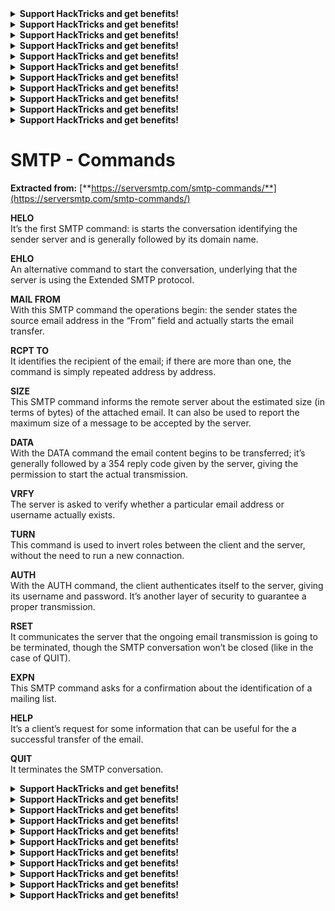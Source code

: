 

<details>

<summary><strong>Support HackTricks and get benefits!</strong></summary>

Do you work in a **cybersecurity company**? Do you want to see your **company advertised in HackTricks**? or do you want to have access the **latest version of the PEASS or download HackTricks in PDF**? Check the [**SUBSCRIPTION PLANS**](https://github.com/sponsors/carlospolop)!

Discover [**The PEASS Family**](https://opensea.io/collection/the-peass-family), our collection of exclusive [**NFTs**](https://opensea.io/collection/the-peass-family)

Get the [**official PEASS & HackTricks swag**](https://peass.creator-spring.com)

**Join the** [**💬**](https://emojipedia.org/speech-balloon/) [**Discord group**](https://discord.gg/hRep4RUj7f) or the [**telegram group**](https://t.me/peass) or **follow** me on **Twitter** [**🐦**](https://github.com/carlospolop/hacktricks/tree/7af18b62b3bdc423e11444677a6a73d4043511e9/\[https:/emojipedia.org/bird/README.md)[**@carlospolopm**](https://twitter.com/carlospolopm)**.**

**Share your hacking tricks submitting PRs to the** [**hacktricks github repo**](https://github.com/carlospolop/hacktricks)**.**

</details>




<details>

<summary><strong>Support HackTricks and get benefits!</strong></summary>

Do you work in a **cybersecurity company**? Do you want to see your **company advertised in HackTricks**? or do you want to have access the **latest version of the PEASS or download HackTricks in PDF**? Check the [**SUBSCRIPTION PLANS**](https://github.com/sponsors/carlospolop)!

Discover [**The PEASS Family**](https://opensea.io/collection/the-peass-family), our collection of exclusive [**NFTs**](https://opensea.io/collection/the-peass-family)

Get the [**official PEASS & HackTricks swag**](https://peass.creator-spring.com)

**Join the** [**💬**](https://emojipedia.org/speech-balloon/) [**Discord group**](https://discord.gg/hRep4RUj7f) or the [**telegram group**](https://t.me/peass) or **follow** me on **Twitter** [**🐦**](https://github.com/carlospolop/hacktricks/tree/7af18b62b3bdc423e11444677a6a73d4043511e9/\[https:/emojipedia.org/bird/README.md)[**@carlospolopm**](https://twitter.com/carlospolopm)**.**

**Share your hacking tricks submitting PRs to the** [**hacktricks github repo**](https://github.com/carlospolop/hacktricks)**.**

</details>




<details>

<summary><strong>Support HackTricks and get benefits!</strong></summary>

Do you work in a **cybersecurity company**? Do you want to see your **company advertised in HackTricks**? or do you want to have access the **latest version of the PEASS or download HackTricks in PDF**? Check the [**SUBSCRIPTION PLANS**](https://github.com/sponsors/carlospolop)!

Discover [**The PEASS Family**](https://opensea.io/collection/the-peass-family), our collection of exclusive [**NFTs**](https://opensea.io/collection/the-peass-family)

Get the [**official PEASS & HackTricks swag**](https://peass.creator-spring.com)

**Join the** [**💬**](https://emojipedia.org/speech-balloon/) [**Discord group**](https://discord.gg/hRep4RUj7f) or the [**telegram group**](https://t.me/peass) or **follow** me on **Twitter** [**🐦**](https://github.com/carlospolop/hacktricks/tree/7af18b62b3bdc423e11444677a6a73d4043511e9/\[https:/emojipedia.org/bird/README.md)[**@carlospolopm**](https://twitter.com/carlospolopm)**.**

**Share your hacking tricks submitting PRs to the** [**hacktricks github repo**](https://github.com/carlospolop/hacktricks)**.**

</details>




<details>

<summary><strong>Support HackTricks and get benefits!</strong></summary>

Do you work in a **cybersecurity company**? Do you want to see your **company advertised in HackTricks**? or do you want to have access the **latest version of the PEASS or download HackTricks in PDF**? Check the [**SUBSCRIPTION PLANS**](https://github.com/sponsors/carlospolop)!

Discover [**The PEASS Family**](https://opensea.io/collection/the-peass-family), our collection of exclusive [**NFTs**](https://opensea.io/collection/the-peass-family)

Get the [**official PEASS & HackTricks swag**](https://peass.creator-spring.com)

**Join the** [**💬**](https://emojipedia.org/speech-balloon/) [**Discord group**](https://discord.gg/hRep4RUj7f) or the [**telegram group**](https://t.me/peass) or **follow** me on **Twitter** [**🐦**](https://github.com/carlospolop/hacktricks/tree/7af18b62b3bdc423e11444677a6a73d4043511e9/\[https:/emojipedia.org/bird/README.md)[**@carlospolopm**](https://twitter.com/carlospolopm)**.**

**Share your hacking tricks submitting PRs to the** [**hacktricks github repo**](https://github.com/carlospolop/hacktricks)**.**

</details>




<details>

<summary><strong>Support HackTricks and get benefits!</strong></summary>

Do you work in a **cybersecurity company**? Do you want to see your **company advertised in HackTricks**? or do you want to have access the **latest version of the PEASS or download HackTricks in PDF**? Check the [**SUBSCRIPTION PLANS**](https://github.com/sponsors/carlospolop)!

Discover [**The PEASS Family**](https://opensea.io/collection/the-peass-family), our collection of exclusive [**NFTs**](https://opensea.io/collection/the-peass-family)

Get the [**official PEASS & HackTricks swag**](https://peass.creator-spring.com)

**Join the** [**💬**](https://emojipedia.org/speech-balloon/) [**Discord group**](https://discord.gg/hRep4RUj7f) or the [**telegram group**](https://t.me/peass) or **follow** me on **Twitter** [**🐦**](https://github.com/carlospolop/hacktricks/tree/7af18b62b3bdc423e11444677a6a73d4043511e9/\[https:/emojipedia.org/bird/README.md)[**@carlospolopm**](https://twitter.com/carlospolopm)**.**

**Share your hacking tricks submitting PRs to the** [**hacktricks github repo**](https://github.com/carlospolop/hacktricks)**.**

</details>




<details>

<summary><strong>Support HackTricks and get benefits!</strong></summary>

Do you work in a **cybersecurity company**? Do you want to see your **company advertised in HackTricks**? or do you want to have access the **latest version of the PEASS or download HackTricks in PDF**? Check the [**SUBSCRIPTION PLANS**](https://github.com/sponsors/carlospolop)!

Discover [**The PEASS Family**](https://opensea.io/collection/the-peass-family), our collection of exclusive [**NFTs**](https://opensea.io/collection/the-peass-family)

Get the [**official PEASS & HackTricks swag**](https://peass.creator-spring.com)

**Join the** [**💬**](https://emojipedia.org/speech-balloon/) [**Discord group**](https://discord.gg/hRep4RUj7f) or the [**telegram group**](https://t.me/peass) or **follow** me on **Twitter** [**🐦**](https://github.com/carlospolop/hacktricks/tree/7af18b62b3bdc423e11444677a6a73d4043511e9/\[https:/emojipedia.org/bird/README.md)[**@carlospolopm**](https://twitter.com/carlospolopm)**.**

**Share your hacking tricks submitting PRs to the** [**hacktricks github repo**](https://github.com/carlospolop/hacktricks)**.**

</details>




<details>

<summary><strong>Support HackTricks and get benefits!</strong></summary>

Do you work in a **cybersecurity company**? Do you want to see your **company advertised in HackTricks**? or do you want to have access the **latest version of the PEASS or download HackTricks in PDF**? Check the [**SUBSCRIPTION PLANS**](https://github.com/sponsors/carlospolop)!

Discover [**The PEASS Family**](https://opensea.io/collection/the-peass-family), our collection of exclusive [**NFTs**](https://opensea.io/collection/the-peass-family)

Get the [**official PEASS & HackTricks swag**](https://peass.creator-spring.com)

**Join the** [**💬**](https://emojipedia.org/speech-balloon/) [**Discord group**](https://discord.gg/hRep4RUj7f) or the [**telegram group**](https://t.me/peass) or **follow** me on **Twitter** [**🐦**](https://github.com/carlospolop/hacktricks/tree/7af18b62b3bdc423e11444677a6a73d4043511e9/\[https:/emojipedia.org/bird/README.md)[**@carlospolopm**](https://twitter.com/carlospolopm)**.**

**Share your hacking tricks submitting PRs to the** [**hacktricks github repo**](https://github.com/carlospolop/hacktricks)**.**

</details>




<details>

<summary><strong>Support HackTricks and get benefits!</strong></summary>

Do you work in a **cybersecurity company**? Do you want to see your **company advertised in HackTricks**? or do you want to have access the **latest version of the PEASS or download HackTricks in PDF**? Check the [**SUBSCRIPTION PLANS**](https://github.com/sponsors/carlospolop)!

Discover [**The PEASS Family**](https://opensea.io/collection/the-peass-family), our collection of exclusive [**NFTs**](https://opensea.io/collection/the-peass-family)

Get the [**official PEASS & HackTricks swag**](https://peass.creator-spring.com)

**Join the** [**💬**](https://emojipedia.org/speech-balloon/) [**Discord group**](https://discord.gg/hRep4RUj7f) or the [**telegram group**](https://t.me/peass) or **follow** me on **Twitter** [**🐦**](https://github.com/carlospolop/hacktricks/tree/7af18b62b3bdc423e11444677a6a73d4043511e9/\[https:/emojipedia.org/bird/README.md)[**@carlospolopm**](https://twitter.com/carlospolopm)**.**

**Share your hacking tricks submitting PRs to the** [**hacktricks github repo**](https://github.com/carlospolop/hacktricks)**.**

</details>




<details>

<summary><strong>Support HackTricks and get benefits!</strong></summary>

Do you work in a **cybersecurity company**? Do you want to see your **company advertised in HackTricks**? or do you want to have access the **latest version of the PEASS or download HackTricks in PDF**? Check the [**SUBSCRIPTION PLANS**](https://github.com/sponsors/carlospolop)!

Discover [**The PEASS Family**](https://opensea.io/collection/the-peass-family), our collection of exclusive [**NFTs**](https://opensea.io/collection/the-peass-family)

Get the [**official PEASS & HackTricks swag**](https://peass.creator-spring.com)

**Join the** [**💬**](https://emojipedia.org/speech-balloon/) [**Discord group**](https://discord.gg/hRep4RUj7f) or the [**telegram group**](https://t.me/peass) or **follow** me on **Twitter** [**🐦**](https://github.com/carlospolop/hacktricks/tree/7af18b62b3bdc423e11444677a6a73d4043511e9/\[https:/emojipedia.org/bird/README.md)[**@carlospolopm**](https://twitter.com/carlospolopm)**.**

**Share your hacking tricks submitting PRs to the** [**hacktricks github repo**](https://github.com/carlospolop/hacktricks)**.**

</details>




<details>

<summary><strong>Support HackTricks and get benefits!</strong></summary>

Do you work in a **cybersecurity company**? Do you want to see your **company advertised in HackTricks**? or do you want to have access the **latest version of the PEASS or download HackTricks in PDF**? Check the [**SUBSCRIPTION PLANS**](https://github.com/sponsors/carlospolop)!

Discover [**The PEASS Family**](https://opensea.io/collection/the-peass-family), our collection of exclusive [**NFTs**](https://opensea.io/collection/the-peass-family)

Get the [**official PEASS & HackTricks swag**](https://peass.creator-spring.com)

**Join the** [**💬**](https://emojipedia.org/speech-balloon/) [**Discord group**](https://discord.gg/hRep4RUj7f) or the [**telegram group**](https://t.me/peass) or **follow** me on **Twitter** [**🐦**](https://github.com/carlospolop/hacktricks/tree/7af18b62b3bdc423e11444677a6a73d4043511e9/\[https:/emojipedia.org/bird/README.md)[**@carlospolopm**](https://twitter.com/carlospolopm)**.**

**Share your hacking tricks submitting PRs to the** [**hacktricks github repo**](https://github.com/carlospolop/hacktricks)**.**

</details>




<details>

<summary><strong>Support HackTricks and get benefits!</strong></summary>

Do you work in a **cybersecurity company**? Do you want to see your **company advertised in HackTricks**? or do you want to have access the **latest version of the PEASS or download HackTricks in PDF**? Check the [**SUBSCRIPTION PLANS**](https://github.com/sponsors/carlospolop)!

Discover [**The PEASS Family**](https://opensea.io/collection/the-peass-family), our collection of exclusive [**NFTs**](https://opensea.io/collection/the-peass-family)

Get the [**official PEASS & HackTricks swag**](https://peass.creator-spring.com)

**Join the** [**💬**](https://emojipedia.org/speech-balloon/) [**Discord group**](https://discord.gg/hRep4RUj7f) or the [**telegram group**](https://t.me/peass) or **follow** me on **Twitter** [**🐦**](https://github.com/carlospolop/hacktricks/tree/7af18b62b3bdc423e11444677a6a73d4043511e9/\[https:/emojipedia.org/bird/README.md)[**@carlospolopm**](https://twitter.com/carlospolopm)**.**

**Share your hacking tricks submitting PRs to the** [**hacktricks github repo**](https://github.com/carlospolop/hacktricks)**.**

</details>


# SMTP - Commands

**Extracted from:** [**https://serversmtp.com/smtp-commands/**](https://serversmtp.com/smtp-commands/)

**HELO**\
It’s the first SMTP command: is starts the conversation identifying the sender server and is generally followed by its domain name.

**EHLO**\
An alternative command to start the conversation, underlying that the server is using the Extended SMTP protocol.

**MAIL FROM**\
With this SMTP command the operations begin: the sender states the source email address in the “From” field and actually starts the email transfer.

**RCPT TO**\
It identifies the recipient of the email; if there are more than one, the command is simply repeated address by address.

**SIZE**\
This SMTP command informs the remote server about the estimated size (in terms of bytes) of the attached email. It can also be used to report the maximum size of a message to be accepted by the server.

**DATA**\
With the DATA command the email content begins to be transferred; it’s generally followed by a 354 reply code given by the server, giving the permission to start the actual transmission.

**VRFY**\
The server is asked to verify whether a particular email address or username actually exists.

**TURN**\
This command is used to invert roles between the client and the server, without the need to run a new connaction.

**AUTH**\
With the AUTH command, the client authenticates itself to the server, giving its username and password. It’s another layer of security to guarantee a proper transmission.

**RSET**\
It communicates the server that the ongoing email transmission is going to be terminated, though the SMTP conversation won’t be closed (like in the case of QUIT).

**EXPN**\
This SMTP command asks for a confirmation about the identification of a mailing list.

**HELP**\
It’s a client’s request for some information that can be useful for the a successful transfer of the email.

**QUIT**\
It terminates the SMTP conversation.


<details>

<summary><strong>Support HackTricks and get benefits!</strong></summary>

Do you work in a **cybersecurity company**? Do you want to see your **company advertised in HackTricks**? or do you want to have access the **latest version of the PEASS or download HackTricks in PDF**? Check the [**SUBSCRIPTION PLANS**](https://github.com/sponsors/carlospolop)!

Discover [**The PEASS Family**](https://opensea.io/collection/the-peass-family), our collection of exclusive [**NFTs**](https://opensea.io/collection/the-peass-family)

Get the [**official PEASS & HackTricks swag**](https://peass.creator-spring.com)

**Join the** [**💬**](https://emojipedia.org/speech-balloon/) [**Discord group**](https://discord.gg/hRep4RUj7f) or the [**telegram group**](https://t.me/peass) or **follow** me on **Twitter** [**🐦**](https://github.com/carlospolop/hacktricks/tree/7af18b62b3bdc423e11444677a6a73d4043511e9/\[https:/emojipedia.org/bird/README.md)[**@carlospolopm**](https://twitter.com/carlospolopm)**.**

**Share your hacking tricks submitting PRs to the** [**hacktricks github repo**](https://github.com/carlospolop/hacktricks)**.**

</details>




<details>

<summary><strong>Support HackTricks and get benefits!</strong></summary>

Do you work in a **cybersecurity company**? Do you want to see your **company advertised in HackTricks**? or do you want to have access the **latest version of the PEASS or download HackTricks in PDF**? Check the [**SUBSCRIPTION PLANS**](https://github.com/sponsors/carlospolop)!

Discover [**The PEASS Family**](https://opensea.io/collection/the-peass-family), our collection of exclusive [**NFTs**](https://opensea.io/collection/the-peass-family)

Get the [**official PEASS & HackTricks swag**](https://peass.creator-spring.com)

**Join the** [**💬**](https://emojipedia.org/speech-balloon/) [**Discord group**](https://discord.gg/hRep4RUj7f) or the [**telegram group**](https://t.me/peass) or **follow** me on **Twitter** [**🐦**](https://github.com/carlospolop/hacktricks/tree/7af18b62b3bdc423e11444677a6a73d4043511e9/\[https:/emojipedia.org/bird/README.md)[**@carlospolopm**](https://twitter.com/carlospolopm)**.**

**Share your hacking tricks submitting PRs to the** [**hacktricks github repo**](https://github.com/carlospolop/hacktricks)**.**

</details>




<details>

<summary><strong>Support HackTricks and get benefits!</strong></summary>

Do you work in a **cybersecurity company**? Do you want to see your **company advertised in HackTricks**? or do you want to have access the **latest version of the PEASS or download HackTricks in PDF**? Check the [**SUBSCRIPTION PLANS**](https://github.com/sponsors/carlospolop)!

Discover [**The PEASS Family**](https://opensea.io/collection/the-peass-family), our collection of exclusive [**NFTs**](https://opensea.io/collection/the-peass-family)

Get the [**official PEASS & HackTricks swag**](https://peass.creator-spring.com)

**Join the** [**💬**](https://emojipedia.org/speech-balloon/) [**Discord group**](https://discord.gg/hRep4RUj7f) or the [**telegram group**](https://t.me/peass) or **follow** me on **Twitter** [**🐦**](https://github.com/carlospolop/hacktricks/tree/7af18b62b3bdc423e11444677a6a73d4043511e9/\[https:/emojipedia.org/bird/README.md)[**@carlospolopm**](https://twitter.com/carlospolopm)**.**

**Share your hacking tricks submitting PRs to the** [**hacktricks github repo**](https://github.com/carlospolop/hacktricks)**.**

</details>




<details>

<summary><strong>Support HackTricks and get benefits!</strong></summary>

Do you work in a **cybersecurity company**? Do you want to see your **company advertised in HackTricks**? or do you want to have access the **latest version of the PEASS or download HackTricks in PDF**? Check the [**SUBSCRIPTION PLANS**](https://github.com/sponsors/carlospolop)!

Discover [**The PEASS Family**](https://opensea.io/collection/the-peass-family), our collection of exclusive [**NFTs**](https://opensea.io/collection/the-peass-family)

Get the [**official PEASS & HackTricks swag**](https://peass.creator-spring.com)

**Join the** [**💬**](https://emojipedia.org/speech-balloon/) [**Discord group**](https://discord.gg/hRep4RUj7f) or the [**telegram group**](https://t.me/peass) or **follow** me on **Twitter** [**🐦**](https://github.com/carlospolop/hacktricks/tree/7af18b62b3bdc423e11444677a6a73d4043511e9/\[https:/emojipedia.org/bird/README.md)[**@carlospolopm**](https://twitter.com/carlospolopm)**.**

**Share your hacking tricks submitting PRs to the** [**hacktricks github repo**](https://github.com/carlospolop/hacktricks)**.**

</details>




<details>

<summary><strong>Support HackTricks and get benefits!</strong></summary>

Do you work in a **cybersecurity company**? Do you want to see your **company advertised in HackTricks**? or do you want to have access the **latest version of the PEASS or download HackTricks in PDF**? Check the [**SUBSCRIPTION PLANS**](https://github.com/sponsors/carlospolop)!

Discover [**The PEASS Family**](https://opensea.io/collection/the-peass-family), our collection of exclusive [**NFTs**](https://opensea.io/collection/the-peass-family)

Get the [**official PEASS & HackTricks swag**](https://peass.creator-spring.com)

**Join the** [**💬**](https://emojipedia.org/speech-balloon/) [**Discord group**](https://discord.gg/hRep4RUj7f) or the [**telegram group**](https://t.me/peass) or **follow** me on **Twitter** [**🐦**](https://github.com/carlospolop/hacktricks/tree/7af18b62b3bdc423e11444677a6a73d4043511e9/\[https:/emojipedia.org/bird/README.md)[**@carlospolopm**](https://twitter.com/carlospolopm)**.**

**Share your hacking tricks submitting PRs to the** [**hacktricks github repo**](https://github.com/carlospolop/hacktricks)**.**

</details>




<details>

<summary><strong>Support HackTricks and get benefits!</strong></summary>

Do you work in a **cybersecurity company**? Do you want to see your **company advertised in HackTricks**? or do you want to have access the **latest version of the PEASS or download HackTricks in PDF**? Check the [**SUBSCRIPTION PLANS**](https://github.com/sponsors/carlospolop)!

Discover [**The PEASS Family**](https://opensea.io/collection/the-peass-family), our collection of exclusive [**NFTs**](https://opensea.io/collection/the-peass-family)

Get the [**official PEASS & HackTricks swag**](https://peass.creator-spring.com)

**Join the** [**💬**](https://emojipedia.org/speech-balloon/) [**Discord group**](https://discord.gg/hRep4RUj7f) or the [**telegram group**](https://t.me/peass) or **follow** me on **Twitter** [**🐦**](https://github.com/carlospolop/hacktricks/tree/7af18b62b3bdc423e11444677a6a73d4043511e9/\[https:/emojipedia.org/bird/README.md)[**@carlospolopm**](https://twitter.com/carlospolopm)**.**

**Share your hacking tricks submitting PRs to the** [**hacktricks github repo**](https://github.com/carlospolop/hacktricks)**.**

</details>




<details>

<summary><strong>Support HackTricks and get benefits!</strong></summary>

Do you work in a **cybersecurity company**? Do you want to see your **company advertised in HackTricks**? or do you want to have access the **latest version of the PEASS or download HackTricks in PDF**? Check the [**SUBSCRIPTION PLANS**](https://github.com/sponsors/carlospolop)!

Discover [**The PEASS Family**](https://opensea.io/collection/the-peass-family), our collection of exclusive [**NFTs**](https://opensea.io/collection/the-peass-family)

Get the [**official PEASS & HackTricks swag**](https://peass.creator-spring.com)

**Join the** [**💬**](https://emojipedia.org/speech-balloon/) [**Discord group**](https://discord.gg/hRep4RUj7f) or the [**telegram group**](https://t.me/peass) or **follow** me on **Twitter** [**🐦**](https://github.com/carlospolop/hacktricks/tree/7af18b62b3bdc423e11444677a6a73d4043511e9/\[https:/emojipedia.org/bird/README.md)[**@carlospolopm**](https://twitter.com/carlospolopm)**.**

**Share your hacking tricks submitting PRs to the** [**hacktricks github repo**](https://github.com/carlospolop/hacktricks)**.**

</details>




<details>

<summary><strong>Support HackTricks and get benefits!</strong></summary>

Do you work in a **cybersecurity company**? Do you want to see your **company advertised in HackTricks**? or do you want to have access the **latest version of the PEASS or download HackTricks in PDF**? Check the [**SUBSCRIPTION PLANS**](https://github.com/sponsors/carlospolop)!

Discover [**The PEASS Family**](https://opensea.io/collection/the-peass-family), our collection of exclusive [**NFTs**](https://opensea.io/collection/the-peass-family)

Get the [**official PEASS & HackTricks swag**](https://peass.creator-spring.com)

**Join the** [**💬**](https://emojipedia.org/speech-balloon/) [**Discord group**](https://discord.gg/hRep4RUj7f) or the [**telegram group**](https://t.me/peass) or **follow** me on **Twitter** [**🐦**](https://github.com/carlospolop/hacktricks/tree/7af18b62b3bdc423e11444677a6a73d4043511e9/\[https:/emojipedia.org/bird/README.md)[**@carlospolopm**](https://twitter.com/carlospolopm)**.**

**Share your hacking tricks submitting PRs to the** [**hacktricks github repo**](https://github.com/carlospolop/hacktricks)**.**

</details>




<details>

<summary><strong>Support HackTricks and get benefits!</strong></summary>

Do you work in a **cybersecurity company**? Do you want to see your **company advertised in HackTricks**? or do you want to have access the **latest version of the PEASS or download HackTricks in PDF**? Check the [**SUBSCRIPTION PLANS**](https://github.com/sponsors/carlospolop)!

Discover [**The PEASS Family**](https://opensea.io/collection/the-peass-family), our collection of exclusive [**NFTs**](https://opensea.io/collection/the-peass-family)

Get the [**official PEASS & HackTricks swag**](https://peass.creator-spring.com)

**Join the** [**💬**](https://emojipedia.org/speech-balloon/) [**Discord group**](https://discord.gg/hRep4RUj7f) or the [**telegram group**](https://t.me/peass) or **follow** me on **Twitter** [**🐦**](https://github.com/carlospolop/hacktricks/tree/7af18b62b3bdc423e11444677a6a73d4043511e9/\[https:/emojipedia.org/bird/README.md)[**@carlospolopm**](https://twitter.com/carlospolopm)**.**

**Share your hacking tricks submitting PRs to the** [**hacktricks github repo**](https://github.com/carlospolop/hacktricks)**.**

</details>




<details>

<summary><strong>Support HackTricks and get benefits!</strong></summary>

Do you work in a **cybersecurity company**? Do you want to see your **company advertised in HackTricks**? or do you want to have access the **latest version of the PEASS or download HackTricks in PDF**? Check the [**SUBSCRIPTION PLANS**](https://github.com/sponsors/carlospolop)!

Discover [**The PEASS Family**](https://opensea.io/collection/the-peass-family), our collection of exclusive [**NFTs**](https://opensea.io/collection/the-peass-family)

Get the [**official PEASS & HackTricks swag**](https://peass.creator-spring.com)

**Join the** [**💬**](https://emojipedia.org/speech-balloon/) [**Discord group**](https://discord.gg/hRep4RUj7f) or the [**telegram group**](https://t.me/peass) or **follow** me on **Twitter** [**🐦**](https://github.com/carlospolop/hacktricks/tree/7af18b62b3bdc423e11444677a6a73d4043511e9/\[https:/emojipedia.org/bird/README.md)[**@carlospolopm**](https://twitter.com/carlospolopm)**.**

**Share your hacking tricks submitting PRs to the** [**hacktricks github repo**](https://github.com/carlospolop/hacktricks)**.**

</details>




<details>

<summary><strong>Support HackTricks and get benefits!</strong></summary>

Do you work in a **cybersecurity company**? Do you want to see your **company advertised in HackTricks**? or do you want to have access the **latest version of the PEASS or download HackTricks in PDF**? Check the [**SUBSCRIPTION PLANS**](https://github.com/sponsors/carlospolop)!

Discover [**The PEASS Family**](https://opensea.io/collection/the-peass-family), our collection of exclusive [**NFTs**](https://opensea.io/collection/the-peass-family)

Get the [**official PEASS & HackTricks swag**](https://peass.creator-spring.com)

**Join the** [**💬**](https://emojipedia.org/speech-balloon/) [**Discord group**](https://discord.gg/hRep4RUj7f) or the [**telegram group**](https://t.me/peass) or **follow** me on **Twitter** [**🐦**](https://github.com/carlospolop/hacktricks/tree/7af18b62b3bdc423e11444677a6a73d4043511e9/\[https:/emojipedia.org/bird/README.md)[**@carlospolopm**](https://twitter.com/carlospolopm)**.**

**Share your hacking tricks submitting PRs to the** [**hacktricks github repo**](https://github.com/carlospolop/hacktricks)**.**

</details>


